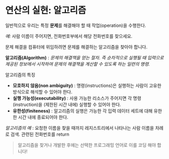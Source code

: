 # 연산의 실현: 알고리즘

일반적으로 우리는 특정 **문제**를 해결해야 할 때 작업(operation)을 수행한다. 

_예:_ 사람 이름이 주어지면, 전화번호부에서 해당 전화번호를 찾으세요.

문제 해결을 컴퓨터에 위임하려면 문제를 해결하는 알고리즘을 찾아야 합니다.

**알고리즘(Algorithm)** : _문제의 해결책을 얻는 절차. 즉 순차적으로 실행될 때 입력으로 제공된 정보에서 시작하여 문제의 해결책을 계산할 수 있도록 하는 일련의 명령._

알고리즘의 특징
- **모호하지 않음(non ambiguity)** : 명령(instructions)은 실행하는 사람이 고유한 방식으로 해석할 수 있어야 한다.
- **실행 가능성(executability)** : 사용 가능한 리소스가 주어지면 각 명령(instruction)을 (제한된 시간 내에) 실행할 수 있어야 한다.
- **유한성(finiteness)** : 알고리즘의 실행은 가능한 각 입력 데이터 세트에 대해 유한한 시간 내에 종료되어야 한다.

_알고리즘의 예_ : 요청한 이름을 찾을 때까지 레지스트리에서 나타나는 사람 이름을 차례로 검색. 관련된 전화번호를 return

> 알고리즘을 찾거나 개발한 후에는 선택한 프로그래밍 언어로 이를 코딩 해야 합니다!